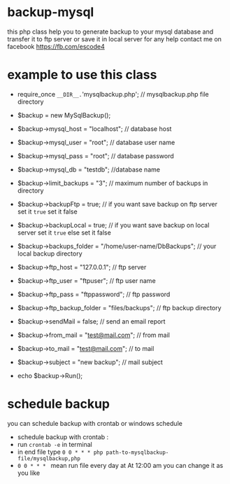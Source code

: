 # backup-mysql
this php class help you to generate backup to your mysql database and transfer it to ftp server or save it in local server
for any help contact me on facebook https://fb.com/escode4




 # example to use this class
 
 * require_once `__DIR__.`'mysqlbackup.php'; // mysqlbackup.php file directory
  
 * $backup = new MySqlBackup();
 * $backup->mysql_host = "localhost"; // database host
 * $backup->mysql_user = "root"; // database user name
 * $backup->mysql_pass = "root"; // database password
 * $backup->mysql_db = "testdb"; //database name
 * $backup->limit_backups = "3"; // maximum number of backups in directory
 * $backup->backupFtp = true; // if you want save backup on ftp server set it `true` set it false
 * $backup->backupLocal = true; // if you want save backup on local server set it `true` else set it false
 * $backup->backups_folder = "/home/user-name/DbBackups"; // your local backup directory
 * $backup->ftp_host = "127.0.0.1";  // ftp server
 * $backup->ftp_user = "ftpuser"; // ftp user name
 * $backup->ftp_pass = "ftppassword"; // ftp password
 * $backup->ftp_backup_folder = "files/backups"; // ftp backup directory
 * $backup->sendMail = false; // send an email report
 * $backup->from_mail = "test@mail.com"; // from mail
 * $backup->to_mail = "test@mail.com"; // to mail
 * $backup->subject = "new backup"; // mail subject
 * echo $backup->Run();


  # schedule backup
  you can schedule backup with crontab or windows schedule 
  * schedule backup with crontab :
  * run `crontab -e` in terminal
  * in end file type `0 0 * * * php path-to-mysqlbackup-file/mysqlbackup,php`
  * `0 0 * * * ` mean run file every day at At 12:00 am you can change it as you like 
